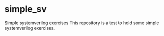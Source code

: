 # simple_sv
Simple systemverilog exercises
This repository is a test to hold some simple systemverilog exercises.

